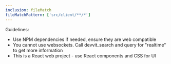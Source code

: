 ```yaml
---
inclusion: fileMatch
fileMatchPattern: ['src/client/**/*']
---
```


Guidelines:

- Use NPM dependencies if needed, ensure they are web compatible
- You cannot use websockets. Call devvit_search and query for "realtime" to get more information
- This is a React web project - use React components and CSS for UI
